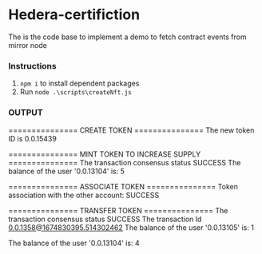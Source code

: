 # Hedera-certifiction

The is the code base to implement a demo to fetch contract events from mirror node

### Instructions

1. `npm i` to install dependent packages
2. Run `node .\scripts\createNft.js` 

### OUTPUT

=============== CREATE TOKEN ===============
The new token ID is 0.0.15439

=============== MINT TOKEN TO INCREASE SUPPLY ===============
The transaction consensus status SUCCESS
The balance of the user '0.0.13104' is: 5

=============== ASSOCIATE TOKEN ===============
Token association with the other account: SUCCESS 

=============== TRANSFER TOKEN ===============
The transaction consensus status SUCCESS
The transaction Id 0.0.1358@1674830395.514302462
The balance of the user '0.0.13105' is: 1

The balance of the user '0.0.13104' is: 4